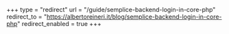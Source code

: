 +++
type = "redirect"
url = "/guide/semplice-backend-login-in-core-php"
redirect_to = "https://albertoreineri.it/blog/semplice-backend-login-in-core-php"
redirect_enabled = true
+++